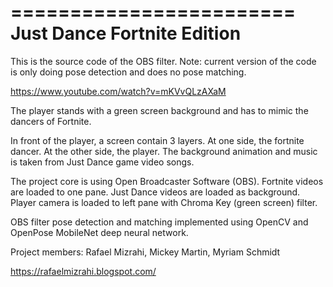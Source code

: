 ========================
Just Dance Fortnite Edition
========================

This is the source code of the OBS filter.
Note: current version of the code is only doing pose detection and does no pose matching.

https://www.youtube.com/watch?v=mKVvQLzAXaM

The player stands with a green screen background and has to mimic the dancers of Fortnite.

In front of the player, a screen contain 3 layers.
At one  side, the fortnite dancer. At the other side, the player.
The background animation and music is taken from Just Dance game video songs.

The project core is using Open Broadcaster Software (OBS).
Fortnite videos are loaded to one pane.
Just Dance videos are loaded as background.
Player camera is loaded to left pane with Chroma Key (green screen) filter.

OBS filter pose detection and matching implemented using OpenCV and OpenPose MobileNet deep neural network.

Project members: Rafael Mizrahi, Mickey Martin, Myriam Schmidt

https://rafaelmizrahi.blogspot.com/
